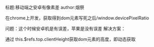标题:移动端之安卓有像素差
author:烟祭

在chrome上开发，获取得到dom元素写死之后/window.devicePixelRatio 

问题：这个时候安卓机是有误差，苹果是没有误差
解决方案： 
<div ref="top"></div>
通过 this.$refs.top.clientHeight获取dom元素的高度，即动态获取
